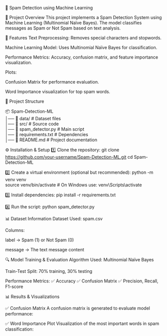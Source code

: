 📩 Spam Detection using Machine Learning

📌 Project Overview
This project implements a Spam Detection System using Machine Learning (Multinomial Naïve Bayes).
The model classifies messages as Spam or Not Spam based on text analysis.

🚀 Features
Text Preprocessing: Removes special characters and stopwords.

Machine Learning Model: Uses Multinomial Naïve Bayes for classification.

Performance Metrics: Accuracy, confusion matrix, and feature importance visualization.

Plots:

Confusion Matrix for performance evaluation.

Word Importance visualization for top spam words.

📂 Project Structure

📦 Spam-Detection-ML  
│── 📂 data/              # Dataset files  
│── 📂 src/               # Source code  
│── 📜 spam_detector.py   # Main script  
│── 📜 requirements.txt   # Dependencies  
│── 📜 README.md          # Project documentation  


⚙️ Installation & Setup
1️⃣ Clone the repository:
git clone https://github.com/your-username/Spam-Detection-ML.git
cd Spam-Detection-ML

2️⃣ Create a virtual environment (optional but recommended):
python -m venv venv  
source venv/bin/activate  # On Windows use: venv\Scripts\activate

3️⃣ Install dependencies:
pip install -r requirements.txt 

4️⃣ Run the script:
python spam_detector.py  


📊 Dataset Information
Dataset Used: spam.csv

Columns:

label → Spam (1) or Not Spam (0)

message → The text message content

🔍 Model Training & Evaluation
Algorithm Used: Multinomial Naïve Bayes

Train-Test Split: 70% training, 30% testing

Performance Metrics:
✅ Accuracy
✅ Confusion Matrix
✅ Precision, Recall, F1-score

📊 Results & Visualizations

✅ Confusion Matrix
A confusion matrix is generated to evaluate model performance:

✅ Word Importance Plot
Visualization of the most important words in spam classification:


